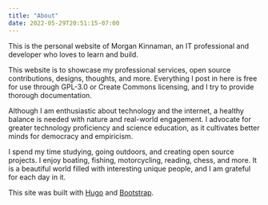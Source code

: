 ```yaml
---
title: "About"
date: 2022-05-29T20:51:15-07:00
---
```


This is the personal website of Morgan Kinnaman, an IT professional and developer who loves to learn and build. 

This website is to showcase my professional services, open source contributions, designs, thoughts, and more. Everything I post in here is free for use through GPL-3.0 or Create Commons licensing, and I try to provide thorough documentation. 

Although I am enthusiastic about technology and the internet, a healthy balance is needed with nature and real-world engagement. I advocate for greater technology proficiency and science education, as it cultivates better minds for democracy and empiricism.

I spend my time studying, going outdoors, and creating open source projects. I enjoy boating, fishing, motorcycling, reading, chess, and more. It is a beautiful world filled with interesting unique people, and I am grateful for each day in it.

This site was built with [Hugo](https://gohugo.io/) and [Bootstrap](https://getbootstrap.com/).

